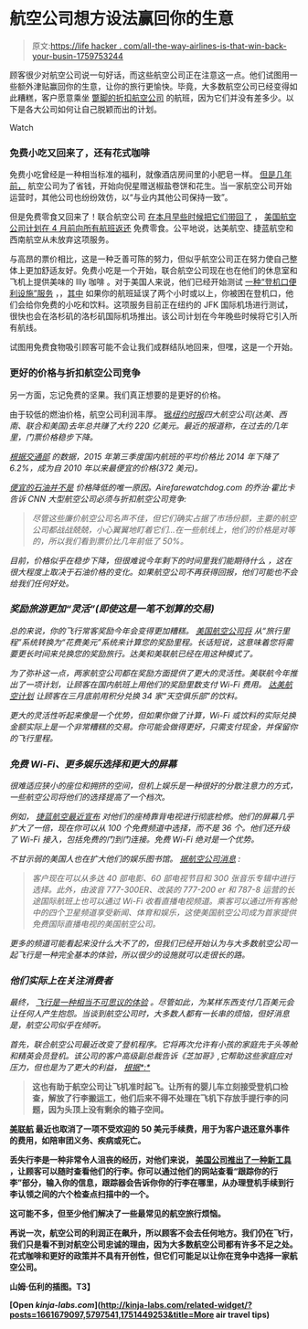 # 航空公司想方设法赢回你的生意

> 原文:[https://life hacker . com/all-the-way-airlines-is-that-win-back-your-busin-1759753244](https://lifehacker.com/all-the-ways-airlines-are-trying-to-win-back-your-busin-1759753244)

顾客很少对航空公司说一句好话，而这些航空公司正在注意这一点。他们试图用一些额外津贴赢回你的生意，让你的旅行更愉快。毕竟，大多数航空公司已经变得如此糟糕，客户愿意乘坐 [蹩脚的折扣航空公司](https://lifehacker.com/your-least-favorite-airline-spirit-airlines-1652507364) 的航班，因为它们并没有差多少。以下是各大公司如何让自己脱颖而出的计划。

Watch

### 免费小吃又回来了，还有花式咖啡

免费小吃曾经是一种相当标准的福利，就像酒店房间里的小肥皂一样。 [但是几年前，](http://www.nbcnews.com/id/41888897/ns/travel-travel_tips/t/no-more-pretzels-airlines-ditch-free-snacks/#.VsNL05NunBI) 航空公司为了省钱，开始向倪星赠送椒盐卷饼和花生。当一家航空公司开始运营时，其他公司也纷纷效仿，以“与业内其他公司保持一致”。

但是免费零食又回来了！联合航空公司 [在本月早些时候把它们带回了](http://www.latimes.com/business/la-fi-free-snacks-united-airlines-20151211-story.html) ， [美国航空公司计划在 4 月前向所有航班返还](http://hub.aa.com/en/nr/american-airlines-elevates-customer-experience) 免费零食。公平地说，达美航空、捷蓝航空和西南航空从未放弃这项服务。

与高昂的票价相比，这是一种乏善可陈的努力，但似乎航空公司正在努力使自己整体上更加舒适友好。免费小吃是一个开始，联合航空公司现在也在他们的休息室和飞机上提供美味的 Illy 咖啡 。对于美国人来说，他们已经开始测试 [一种“登机口便利设施”服务](http://www.bloomberg.com/news/articles/2016-02-12/american-tries-soothing-delayed-travelers-with-free-snacks) ，，[其中](http://www.bloomberg.com/news/articles/2016-02-12/american-tries-soothing-delayed-travelers-with-free-snacks) 如果你的航班延误了两个小时或以上，你被困在登机口，他们会给你免费的小吃和饮料。这项服务目前正在纽约的 JFK 国际机场进行测试，很快也会在洛杉矶的洛杉矶国际机场推出。该公司计划在今年晚些时候将它引入所有航线。

试图用免费食物吸引顾客可能不会让我们成群结队地回来，但嘿，这是一个开始。

### 更好的价格与折扣航空公司竞争

另一方面，忘记免费的坚果。我们真正想要的是更好的价格。

由于较低的燃油价格，航空公司利润丰厚。 [据*纽约时报*](http://www.nytimes.com/2016/02/07/business/energy-environment/airlines-reap-record-profits-and-passengers-get-peanuts.html?mtrref=undefined&gwh=CEFC1B31FD1ABCCF443F10204397F5F2&gwt=pay)*四大航空公司(达美、西南、联合和美国)去年总共赚了大约 220 亿美元。最近的报道称，在过去的几年里，门票价格稳步下降。*

*[根据交通部](http://www.rita.dot.gov/bts/press_releases/bts008_16) 的数据，2015 年第三季度国内航班的平均价格比 2014 年下降了 6.2%，成为自 2010 年以来最便宜的价格(372 美元)。*

*[便宜的石油并不是](http://twocents.lifehacker.com/what-cheap-gas-means-for-the-economy-and-your-wallet-1752384280#_ga=1.208158162.1190991007.1455750414) 价格降低的唯一原因。Airefarewatchdog.com 的乔治·霍比卡告诉 CNN 大型航空公司必须与折扣航空公司竞争:*

> *尽管这些廉价航空公司名声不佳，但它们确实占据了市场份额，主要的航空公司都战战兢兢，小心翼翼地盯着它们...在一些航线上，他们的价格是对等的，所以我们看到票价比几年前低了 50%。*

*目前，价格似乎在稳步下降，但很难说今年剩下的时间里我们能期待什么 ，这在很大程度上取决于石油价格的变化。如果航空公司不再获得回报，他们可能也不会给我们任何好处。* 

### *奖励旅游更加“灵活”(即使这是一笔不划算的交易)*

*总的来说，你的飞行常客奖励今年会变得更加糟糕。 [美国航空公司将](http://www.wsj.com/podcasts/mccartney-time-to-rethink-airline-credit-cards/313EAB7C-4F78-4024-A533-694D1C74AAD1.html) 从“旅行里程”系统转换为“花费美元”系统来计算您的奖励里程。长话短说，这意味着您将需要更长时间来兑换您的奖励旅行。达美和美联航已经在用这种模式了。*

*为了弥补这一点，两家航空公司都在奖励方面提供了更大的灵活性。美联航今年推出了一项计划，让顾客在国内航班上用他们的奖励里数支付 Wi-Fi 费用。 [达美航空计划](http://travelskills.com/2015/12/23/new-delta-sky-club-option-buy-top-shelf-drinks-with-miles/) 让顾客在三月底前用积分兑换 34 家“天空俱乐部”的饮料。*

*更大的灵活性听起来像是一个优势，但如果你做了计算，Wi-Fi 或饮料的实际兑换金额实际上是一个非常糟糕的交易。你可能会做得更好，只需支付现金，并保留你的飞行里程。*

### *免费 Wi-Fi、更多娱乐选择和更大的屏幕*

*很难适应狭小的座位和拥挤的空间，但机上娱乐是一种很好的分散注意力的方式，一些航空公司将他们的选择提高了一个档次。*

*例如， [捷蓝航空最近宣布](http://www.businesswire.com/news/home/20160125006081/en/) 对他们的座椅靠背电视进行彻底检修。他们的屏幕几乎扩大了一倍，现在你可以从 100 个免费频道中选择，而不是 36 个。他们还升级了 Wi-Fi 接入，包括免费的门到门连接。免费 Wi-Fi 绝对是一个优势。*

*不甘示弱的美国人也在扩大他们的娱乐图书馆。 [据航空公司消息](http://airwaysnews.com/blog/2016/02/01/aa-free-snacks/) :*

> *客户现在可以从多达 40 部电影、60 部电视节目和 300 张音乐专辑中进行选择。此外，由波音 777-300ER、改装的 777-200 er 和 787-8 运营的长途国际航班上也可以通过 Wi-Fi 收看直播电视频道。乘客可以通过所有客舱中的四个卫星频道享受新闻、体育和娱乐，这使美国航空公司成为首家提供免费国际直播电视的美国航空公司。*

*更多的频道可能看起来没什么大不了的，但我们已经开始认为与大多数航空公司一起飞行是一种完全基本的体验，所以很少的设施就可以走很长的路。*

### *他们实际上在关注消费者*

*最终， [飞行是一种相当不可思议的体验](https://www.youtube.com/watch?v=b3dYS7PcAG4) 。尽管如此，为某样东西支付几百美元会让任何人产生抱怨。当谈到航空公司时，大多数人都有一长串的烦恼，但好消息是，航空公司似乎在倾听。*

*首先，联合航空公司最近改变了登机程序。它将再次允许有小孩的家庭先于头等舱和精英会员登机。该公司的客户高级副总裁告诉《芝加哥》,它帮助这些家庭应对压力，但也是为了更大的利益， [根据*:*](http://www.chicagotribune.com/business/ct-united-lets-families-board-early-20160201-story.html)*

> **这也有助于航空公司让飞机准时起飞。让所有的婴儿车立刻接受登机口检查，解放了行李搬运工，他们后来不得不处理在飞机下存放手提行李的问题，因为头顶上没有剩余的箱子空间。**

**[美联航](http://consumerist.com/2015/11/16/united-airlines-will-no-longer-charge-50-to-get-a-hardship-refund/) 最近也取消了一项不受欢迎的 50 美元手续费，用于为客户退还意外事件的费用，如陪审团义务、疾病或死亡。**

**丢失行李是一种非常令人沮丧的经历，对他们来说， [美国公司推出了一种新工具](http://lifehacker.com/keep-tabs-on-your-luggage-with-the-american-airlines-t-1734127326) ，让顾客可以随时查看他们的行李。你可以通过他们的网站查看“跟踪你的行李”部分，输入你的信息，跟踪器会告诉你你的行李在哪里，从办理登机手续到行李认领之间的六个检查点扫描中的一个。**

**这可能不多，但至少他们解决了一些最常见的航空旅行烦恼。**

**再说一次，航空公司的利润正在飙升，所以顾客不会去任何地方。我们仍在飞行，我们只是看不到对航空公司忠诚的理由，因为大多数航空公司都有许多不足之处。花式咖啡和更好的政策并不具有开创性，但它们可能足以让你在竞争中选择一家航空公司。**

**山姆·伍利的插图。T3】**

**[Open *kinja-labs.com*](http://kinja-labs.com/related-widget/?posts=1661679097,5797541,1751449253&title=More air travel tips)**